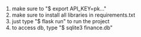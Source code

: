 1) make sure to "$ export API_KEY=pk..."
2) make sure to install all libraries in requirements.txt
3) just type "$ flask run" to run the project
4) to access db, type "$ sqlite3 finance.db"